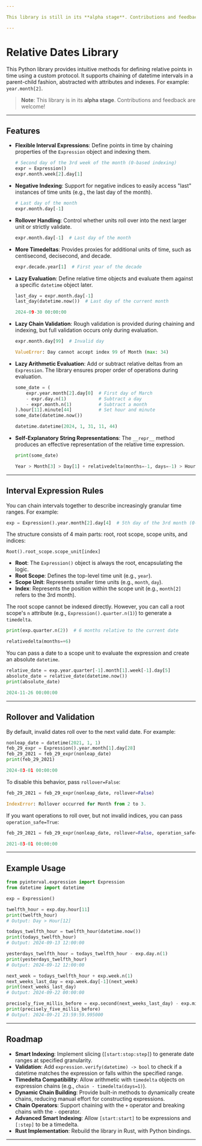 ```yaml
---

This library is still in its **alpha stage**. Contributions and feedback are welcome.

---
```


# Relative Dates Library

This Python library provides intuitive methods for defining relative points in time using a custom protocol. It supports chaining of datetime intervals in a parent-child fashion, abstracted with attributes and indexes. For example: `year.month[2]`.

> **Note**: This library is in its **alpha stage**. Contributions and feedback are welcome!

---

## Features

- **Flexible Interval Expressions**: Define points in time by chaining properties of the `Expression` object and indexing them.
  ```python
  # Second day of the 3rd week of the month (0-based indexing)
  expr = Expression()
  expr.month.week[2].day[1]
  ```

- **Negative Indexing**: Support for negative indices to easily access "last" instances of time units (e.g., the last day of the month).
  ```python
  # Last day of the month
  expr.month.day[-1]
  ```

- **Rollover Handling**: Control whether units roll over into the next larger unit or strictly validate.
  ```python
  expr.month.day[-1]  # Last day of the month
  ```

- **More Timedeltas**: Provides proxies for additional units of time, such as centisecond, decisecond, and decade.
  ```python
  expr.decade.year[1]  # First year of the decade
  ```

- **Lazy Evaluation**: Define relative time objects and evaluate them against a specific `datetime` object later.
  ```python
  last_day = expr.month.day[-1]
  last_day(datetime.now())  # Last day of the current month
  ```
  ```python
  2024-09-30 00:00:00
  ```

- **Lazy Chain Validation**: Rough validation is provided during chaining and indexing, but full validation occurs only during evaluation.
  ```python
  expr.month.day[99]  # Invalid day
  ```
  ```python
  ValueError: Day cannot accept index 99 of Month (max: 34)
  ```

- **Lazy Arithmetic Evaluation**: Add or subtract relative deltas from an `Expression`. The library ensures proper order of operations during evaluation.
  ```python
  some_date = (
      expr.year.month[2].day[0]  # First day of March
      - expr.day.n(1)            # Subtract a day
      - expr.month.n(1)          # Subtract a month
  ).hour[11].minute[44]          # Set hour and minute
  some_date(datetime.now())
  ```
  ```python
  datetime.datetime(2024, 1, 31, 11, 44)
  ```

- **Self-Explanatory String Representations**: The `__repr__` method produces an effective representation of the relative time expression.
  ```python
  print(some_date)
  ```
  ```python
  Year > Month[3] > Day[1] + relativedelta(months=-1, days=-1) > Hour[12] > Minute[45]
  ```

---

## Interval Expression Rules

You can chain intervals together to describe increasingly granular time ranges. For example:

```python
exp = Expression().year.month[2].day[4]  # 5th day of the 3rd month (0-based indexing)
```

The structure consists of 4 main parts: root, root scope, scope units, and indices:

```text
Root().root_scope.scope_unit[index]
```

- **Root**: The `Expression()` object is always the root, encapsulating the logic.
- **Root Scope**: Defines the top-level time unit (e.g., `year`).
- **Scope Unit**: Represents smaller time units (e.g., `month`, `day`).
- **Index**: Represents the position within the scope unit (e.g., `month[2]` refers to the 3rd month).

The root scope cannot be indexed directly. However, you can call a root scope's `n` attribute (e.g., `Expression().quarter.n(1)`) to generate a `timedelta`.

```python
print(exp.quarter.n(2))  # 6 months relative to the current date
```
```python
relativedelta(months=+6)
```

You can pass a date to a scope unit to evaluate the expression and create an absolute `datetime`.
```python
relative_date = exp.year.quarter[-1].month[1].week[-1].day[5]
absolute_date = relative_date(datetime.now())
print(absolute_date)
```
```python
2024-11-26 00:00:00
```

---

## Rollover and Validation

By default, invalid dates roll over to the next valid date. For example:
```python
nonleap_date = datetime(2021, 1, 1)
feb_29_expr = Expression().year.month[1].day[28]
feb_29_2021 = feb_29_expr(nonleap_date)
print(feb_29_2021)
```
```python
2024-03-01 00:00:00
```

To disable this behavior, pass `rollover=False`:
```python
feb_29_2021 = feb_29_expr(nonleap_date, rollover=False)
```
```python
IndexError: Rollover occurred for Month from 2 to 3.
```

If you want operations to roll over, but not invalid indices, you can pass `operation_safe=True`:
```python
feb_29_2021 = feb_29_expr(nonleap_date, rollover=False, operation_safe=True)
```
```python
2021-03-01 00:00:00
```

---

## Example Usage

```python
from pyinterval.expression import Expression
from datetime import datetime

exp = Expression()

twelfth_hour = exp.day.hour[11]
print(twelfth_hour)
# Output: Day > Hour[12]

todays_twelfth_hour = twelfth_hour(datetime.now())
print(todays_twelfth_hour)
# Output: 2024-09-13 12:00:00

yesterdays_twelfth_hour = todays_twelfth_hour - exp.day.n(1)
print(yesterdays_twelfth_hour)
# Output: 2024-09-12 12:00:00

next_week = todays_twelfth_hour + exp.week.n(1)
next_weeks_last_day = exp.week.day[-1](next_week)
print(next_weeks_last_day)
# Output: 2024-09-22 00:00:00

precisely_five_millis_before = exp.second(next_weeks_last_day) - exp.millisecond.n(5)
print(precisely_five_millis_before)
# Output: 2024-09-21 23:59:59.995000
```

---

## Roadmap

- **Smart Indexing**: Implement slicing (`[start:stop:step]`) to generate date ranges at specified granularity.
- **Validation**: Add `expression.verify(datetime) -> bool` to check if a datetime matches the expression or falls within the specified range.
- **Timedelta Compatibility**: Allow arithmetic with `timedelta` objects on expression chains (e.g., `chain - timedelta(days=1)`).
- **Dynamic Chain Building**: Provide built-in methods to dynamically create chains, reducing manual effort for constructing expressions.
- **Chain Operators**: Support chaining with the `+` operator and breaking chains with the `-` operator.
- **Advanced Smart Indexing**: Allow `[start:start]` to be expressions and `[:step]` to be a timedelta.
- **Rust Implementation**: Rebuild the library in Rust, with Python bindings.

---
